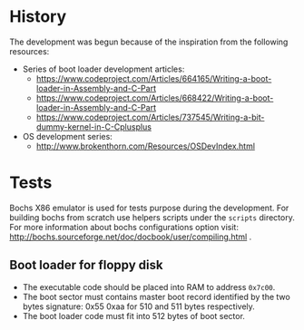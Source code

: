 # History

The development was begun because of the inspiration from the following
resources:

* Series of boot loader development articles:
    * https://www.codeproject.com/Articles/664165/Writing-a-boot-loader-in-Assembly-and-C-Part
    * https://www.codeproject.com/Articles/668422/Writing-a-boot-loader-in-Assembly-and-C-Part
    * https://www.codeproject.com/Articles/737545/Writing-a-bit-dummy-kernel-in-C-Cplusplus
* OS development series:
    * http://www.brokenthorn.com/Resources/OSDevIndex.html


# Tests

Bochs X86 emulator is used for tests purpose during the development.
For building bochs from scratch use helpers scripts under the `scripts`
directory. For more information about bochs configurations option
visit: http://bochs.sourceforge.net/doc/docbook/user/compiling.html .

## Boot loader for floppy disk

* The executable code should be placed into RAM to address `0x7c00`.
* The boot sector must contains master boot record identified by the two
  bytes signature: 0x55 0xaa for 510 and 511 bytes respectively.
* The boot loader code must fit into 512 bytes of boot sector.
